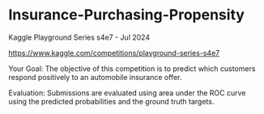 # Insurance-Purchasing-Propensity
Kaggle Playground Series s4e7 - Jul 2024

https://www.kaggle.com/competitions/playground-series-s4e7

Your Goal: The objective of this competition is to predict which customers respond positively to an automobile insurance offer.

Evaluation: Submissions are evaluated using area under the ROC curve using the predicted probabilities and the ground truth targets.
